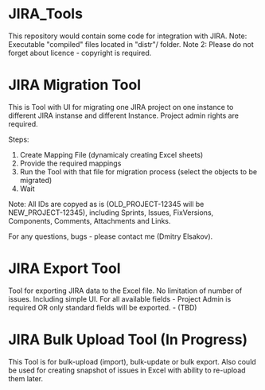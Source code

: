 # JIRA_Tools
This repository would contain some code for integration with JIRA.
Note: Executable "compiled" files located in "distr"/ folder.
Note 2: Please do not forget about licence - copyright is required.


# JIRA Migration Tool
This is Tool with UI for migrating one JIRA project on one instance to different JIRA instanse and different Instance.
Project admin rights are required.

Steps:
1. Create Mapping File (dynamicaly creating Excel sheets)
2. Provide the required mappings
3. Run the Tool with that file for migration process (select the objects to be migrated)
4. Wait

Note: All IDs are copyed as is (OLD_PROJECT-12345 will be NEW_PROJECT-12345), including Sprints, Issues, FixVersions, Components, Comments, Attachments and Links.

For any questions, bugs - please contact me (Dmitry Elsakov).

# JIRA Export Tool
Tool for exporting JIRA data to the Excel file. No limitation of number of issues. Including simple UI.
For all available fields - Project Admin is required OR only standard fields will be exported. - (TBD)

# JIRA Bulk Upload Tool (In Progress)
This Tool is for bulk-upload (import), bulk-update or bulk export.
Also could be used for creating snapshot of issues in Excel with ability to re-upload them later.
